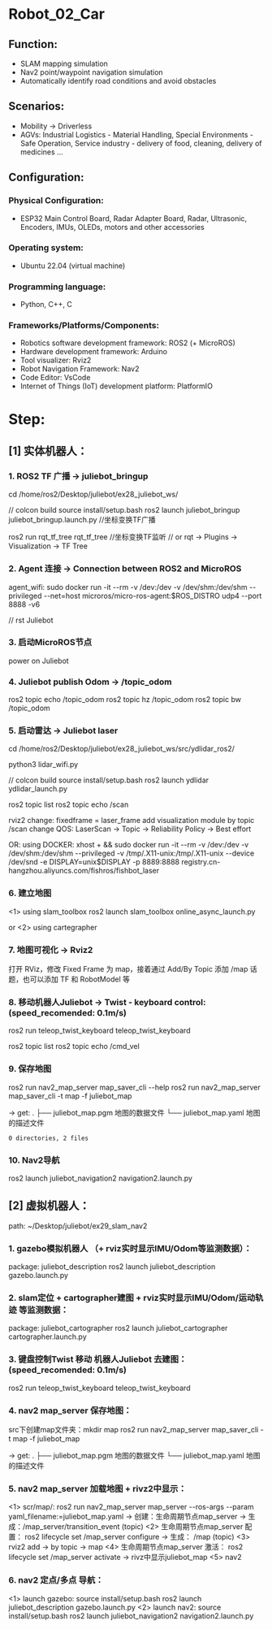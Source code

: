 # Robot_02_Car
## Function: 
- SLAM mapping simulation
- Nav2 point/waypoint navigation simulation
- Automatically identify road conditions and avoid obstacles

## Scenarios:
- Mobility -> Driverless
- AGVs:
  Industrial Logistics - Material Handling,
  Special Environments - Safe Operation,
  Service industry - delivery of food, cleaning, delivery of medicines
  …
  
## Configuration:
### Physical Configuration:
- ESP32 Main Control Board, Radar Adapter Board, Radar, Ultrasonic, Encoders, IMUs, OLEDs, motors and other accessories
### Operating system:
- Ubuntu 22.04 (virtual machine)
### Programming language:
- Python, C++, C
### Frameworks/Platforms/Components:
- Robotics software development framework: ROS2 (+ MicroROS)
- Hardware development framework: Arduino
- Tool visualizer: Rviz2
- Robot Navigation Framework: Nav2
- Code Editor: VsCode
- Internet of Things (IoT) development platform: PlatformIO



# Step:

## [1] 实体机器人：
### 1. ROS2 TF 广播 -> juliebot_bringup
cd /home/ros2/Desktop/juliebot/ex28_juliebot_ws/

// colcon build
source install/setup.bash
ros2 launch juliebot_bringup juliebot_bringup.launch.py 	//坐标变换TF广播

ros2 run rqt_tf_tree rqt_tf_tree 	//坐标变换TF监听
// or 	rqt -> Plugins -> Visualization -> TF Tree

### 2. Agent 连接 -> Connection between ROS2 and MicroROS
agent_wifi: 
	sudo docker run -it --rm -v /dev:/dev -v /dev/shm:/dev/shm --privileged --net=host microros/micro-ros-agent:$ROS_DISTRO udp4 --port 8888 -v6

// rst Juliebot

### 3. 启动MicroROS节点
power on Juliebot

### 4. Juliebot publish Odom -> /topic_odom
ros2 topic echo /topic_odom
ros2 topic hz /topic_odom
ros2 topic bw /topic_odom

### 5. 启动雷达 -> Juliebot laser
cd /home/ros2/Desktop/juliebot/ex28_juliebot_ws/src/ydlidar_ros2/

python3 lidar_wifi.py

// colcon build
source install/setup.bash
ros2 launch ydlidar ydlidar_launch.py

ros2 topic list
ros2 topic echo /scan

rviz2
change: fixedframe = laser_frame
add visualization module by topic /scan
change QOS: 
	LaserScan -> Topic -> Reliability Policy -> Best effort

OR:
	using DOCKER:
	xhost + && sudo docker run  -it --rm  -v /dev:/dev -v /dev/shm:/dev/shm --privileged  -v /tmp/.X11-unix:/tmp/.X11-unix --device /dev/snd -e DISPLAY=unix$DISPLAY -p 8889:8888 registry.cn-hangzhou.aliyuncs.com/fishros/fishbot_laser

### 6. 建立地图
<1> using slam_toolbox
ros2 launch slam_toolbox online_async_launch.py

or
<2> using cartegrapher

### 7. 地图可视化 -> Rviz2
打开 RViz，修改 Fixed Frame 为 map，接着通过 Add/By Topic 添加 /map 话题，也可以添加 TF 和 RobotModel 等

### 8. 移动机器人Juliebot -> Twist - keyboard control: (speed_recomended: 0.1m/s)
ros2 run teleop_twist_keyboard teleop_twist_keyboard

ros2 topic list
ros2 topic echo /cmd_vel

### 9. 保存地图
ros2 run nav2_map_server map_saver_cli --help
ros2 run nav2_map_server map_saver_cli -t map -f juliebot_map

-> get:
	.
	├── juliebot_map.pgm 地图的数据文件
	└── juliebot_map.yaml 地图的描述文件
	 
	0 directories, 2 files

### 10. Nav2导航
ros2 launch juliebot_navigation2 navigation2.launch.py


## [2] 虚拟机器人： 
path: ~/Desktop/juliebot/ex29_slam_nav2

### 1. gazebo模拟机器人 （+ rviz实时显示IMU/Odom等监测数据）：
package: juliebot_description
ros2 launch juliebot_description gazebo.launch.py

### 2. slam定位 + cartographer建图 + rviz实时显示IMU/Odom/运动轨迹 等监测数据：
package: juliebot_cartographer
ros2 launch juliebot_cartographer cartographer.launch.py

### 3. 键盘控制Twist 移动 机器人Juliebot 去建图：(speed_recomended: 0.1m/s)
ros2 run teleop_twist_keyboard teleop_twist_keyboard

### 4. nav2 map_server 保存地图：
src下创建map文件夹：mkdir map
ros2 run nav2_map_server map_saver_cli -t map -f juliebot_map

-> get:
	.
	├── juliebot_map.pgm 地图的数据文件
	└── juliebot_map.yaml 地图的描述文件

### 5. nav2 map_server 加载地图 + rivz2中显示：
<1> scr/map/:
	ros2 run nav2_map_server map_server --ros-args --param yaml_filename:=juliebot_map.yaml
	-> 创建：生命周期节点map_server
	-> 生成：/map_server/transition_event (topic)
<2> 生命周期节点map_server 配置：
	ros2 lifecycle set /map_server configure	-> 生成： /map (topic)
<3> rviz2
	add -> by topic -> map
<4> 生命周期节点map_server 激活：
	ros2 lifecycle set /map_server activate		-> rivz中显示juliebot_map
<5> nav2

### 6. nav2 定点/多点 导航：
<1> launch gazebo:
	source install/setup.bash
	ros2 launch juliebot_description gazebo.launch.py
<2> launch nav2:
	source install/setup.bash
	ros2 launch juliebot_navigation2 navigation2.launch.py
